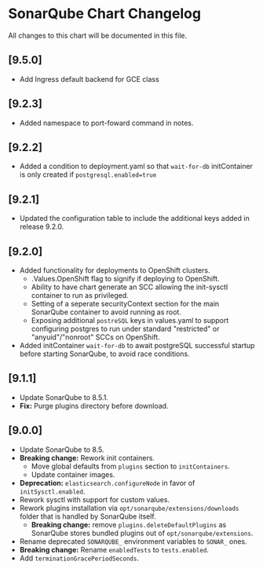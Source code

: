 # SonarQube Chart Changelog
All changes to this chart will be documented in this file.

## [9.5.0]
* Add Ingress default backend for GCE class

## [9.2.3]
* Added namespace to port-foward command in notes.

## [9.2.2]
* Added a condition to deployment.yaml so that `wait-for-db` initContainer is only created if `postgresql.enabled=true`

## [9.2.1]
* Updated the configuration table to include the additional keys added in release 9.2.0.

## [9.2.0]
* Added functionality for deployments to OpenShift clusters.
    * .Values.OpenShift flag to signify if deploying to OpenShift.
	* Ability to have chart generate an SCC allowing the init-sysctl container to run as privileged.
	* Setting of a seperate securityContext section for the main SonarQube container to avoid running as root.
	* Exposing additional `postreSQL` keys in values.yaml to support configuring postgres to run under standard "restricted" or "anyuid"/"nonroot" SCCs on OpenShift.
* Added initContainer `wait-for-db` to await postgreSQL successful startup before starting SonarQube, to avoid race conditions.

## [9.1.1]
* Update SonarQube to 8.5.1.
* **Fix:** Purge plugins directory before download.

## [9.0.0]
* Update SonarQube to 8.5.
* **Breaking change:** Rework init containers.
    * Move global defaults from `plugins` section to `initContainers`.
    * Update container images.
* **Deprecation:** `elasticsearch.configureNode` in favor of `initSysctl.enabled`.
* Rework sysctl with support for custom values.
* Rework plugins installation via `opt/sonarqube/extensions/downloads` folder that is handled by SonarQube itself.
    * **Breaking change:** remove `plugins.deleteDefaultPlugins` as SonarQube stores bundled plugins out of `opt/sonarqube/extensions`.
* Rename deprecated `SONARQUBE_` environment variables to `SONAR_` ones. 
* **Breaking change:** Rename `enabledTests` to `tests.enabled`.
* Add `terminationGracePeriodSeconds`.

